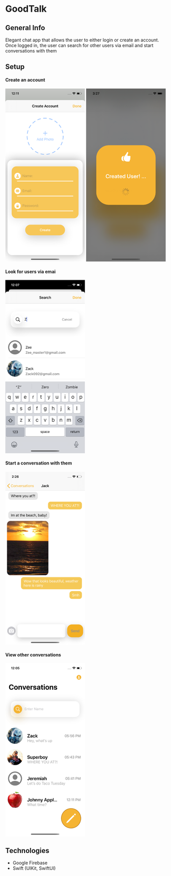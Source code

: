 # GoodTalk

## General Info
Elegant chat app that allows the user to either login
or create an account. Once logged in, the user can search
for other users via email and start conversations with them

## Setup 
#### Create an account
<img src = "https://github.com/JackPitch/GoodTalk/blob/master/Screenshots/createAccountScreenshot.png" width=250> <img src = "https://github.com/JackPitch/GoodTalk/blob/master/Screenshots/createdUserScreenshot.png" width=250>

#### Look for users via emai
<img src = "https://github.com/JackPitch/GoodTalk/blob/master/Screenshots/searchScreenshot.png" width=250>

#### Start a conversation with them
<img src = "https://github.com/JackPitch/GoodTalk/blob/master/Screenshots/chatScreenshot.png" width=250>

#### View other conversations
<img src = "https://github.com/JackPitch/GoodTalk/blob/master/Screenshots/conversationScreenshot.png" width=250>



## Technologies
 * Google Firebase
 * Swift (UIKit, SwiftUI)
